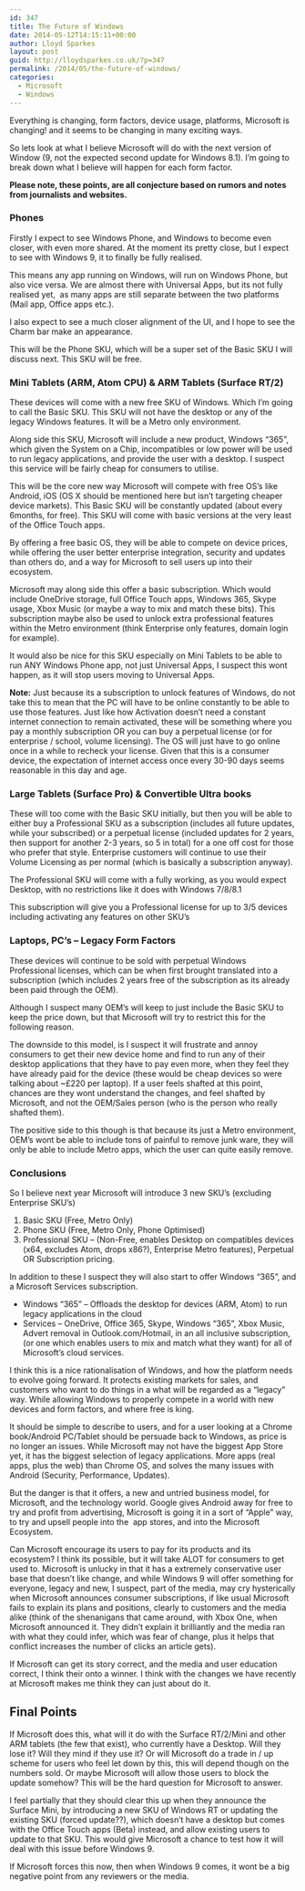 ```yaml
---
id: 347
title: The Future of Windows
date: 2014-05-12T14:15:11+00:00
author: Lloyd Sparkes
layout: post
guid: http://lloydsparkes.co.uk/?p=347
permalink: /2014/05/the-future-of-windows/
categories:
  - Microsoft
  - Windows
---
```

Everything is changing, form factors, device usage, platforms, Microsoft is changing! and it seems to be changing in many exciting ways.

So lets look at what I believe Microsoft will do with the next version of Window (9, not the expected second update for Windows 8.1). I&#8217;m going to break down what I believe will happen for each form factor.

**Please note, these points, are all conjecture based on rumors and notes from journalists and websites.** 

### Phones

Firstly I expect to see Windows Phone, and Windows to become even closer, with even more shared. At the moment its pretty close, but I expect to see with Windows 9, it to finally be fully realised.

This means any app running on Windows, will run on Windows Phone, but also vice versa. We are almost there with Universal Apps, but its not fully realised yet,  as many apps are still separate between the two platforms (Mail app, Office apps etc.).

I also expect to see a much closer alignment of the UI, and I hope to see the Charm bar make an appearance.

This will be the Phone SKU, which will be a super set of the Basic SKU I will discuss next. This SKU will be free.

### Mini Tablets (ARM, Atom CPU) & ARM Tablets (Surface RT/2)

These devices will come with a new free SKU of Windows. Which I&#8217;m going to call the Basic SKU. This SKU will not have the desktop or any of the legacy Windows features. It will be a Metro only environment.

Along side this SKU, Microsoft will include a new product, Windows &#8220;365&#8221;, which given the System on a Chip, incompatibles or low power will be used to run legacy applications, and provide the user with a desktop. I suspect this service will be fairly cheap for consumers to utilise.

This will be the core new way Microsoft will compete with free OS&#8217;s like Android, iOS (OS X should be mentioned here but isn&#8217;t targeting cheaper device markets). This Basic SKU will be constantly updated (about every 6months, for free). This SKU will come with basic versions at the very least of the Office Touch apps.

By offering a free basic OS, they will be able to compete on device prices, while offering the user better enterprise integration, security and updates than others do, and a way for Microsoft to sell users up into their ecosystem.

Microsoft may along side this offer a basic subscription. Which would include OneDrive storage, full Office Touch apps, Windows 365, Skype usage, Xbox Music (or maybe a way to mix and match these bits). This subscription maybe also be used to unlock extra professional features within the Metro environment (think Enterprise only features, domain login for example).

It would also be nice for this SKU especially on Mini Tablets to be able to run ANY Windows Phone app, not just Universal Apps, I suspect this wont happen, as it will stop users moving to Universal Apps.

**Note:** Just because its a subscription to unlock features of Windows, do not take this to mean that the PC will have to be online constantly to be able to use those features. Just like how Activation doesn&#8217;t need a constant internet connection to remain activated, these will be something where you pay a monthly subscription OR you can buy a perpetual license (or for enterprise / school, volume licensing). The OS will just have to go online once in a while to recheck your license. Given that this is a consumer device, the expectation of internet access once every 30-90 days seems reasonable in this day and age.

### Large Tablets (Surface Pro) & Convertible Ultra books

These will too come with the Basic SKU initially, but then you will be able to either buy a Professional SKU as a subscription (includes all future updates, while your subscribed) or a perpetual license (included updates for 2 years, then support for another 2-3 years, so 5 in total) for a one off cost for those who prefer that style. Enterprise customers will continue to use their Volume Licensing as per normal (which is basically a subscription anyway).

The Professional SKU will come with a fully working, as you would expect Desktop, with no restrictions like it does with Windows 7/8/8.1

This subscription will give you a Professional license for up to 3/5 devices including activating any features on other SKU&#8217;s

### Laptops, PC&#8217;s &#8211; Legacy Form Factors

These devices will continue to be sold with perpetual Windows Professional licenses, which can be when first brought translated into a subscription (which includes 2 years free of the subscription as its already been paid through the OEM).

Although I suspect many OEM&#8217;s will keep to just include the Basic SKU to keep the price down, but that Microsoft will try to restrict this for the following reason.

The downside to this model, is I suspect it will frustrate and annoy consumers to get their new device home and find to run any of their desktop applications that they have to pay even more, when they feel they have already paid for the device (these would be cheap devices so were talking about ~£220 per laptop). If a user feels shafted at this point, chances are they wont understand the changes, and feel shafted by Microsoft, and not the OEM/Sales person (who is the person who really shafted them).

The positive side to this though is that because its just a Metro environment, OEM&#8217;s wont be able to include tons of painful to remove junk ware, they will only be able to include Metro apps, which the user can quite easily remove.

### Conclusions

So I believe next year Microsoft will introduce 3 new SKU&#8217;s (excluding Enterprise SKU&#8217;s)

  1. Basic SKU (Free, Metro Only)
  2. Phone SKU (Free, Metro Only, Phone Optimised)
  3. Professional SKU &#8211; (Non-Free, enables Desktop on compatibles devices (x64, excludes Atom, drops x86?), Enterprise Metro features), Perpetual OR Subscription pricing.

In addition to these I suspect they will also start to offer Windows &#8220;365&#8221;, and a Microsoft Services subscription.

  * Windows &#8220;365&#8221; &#8211; Offloads the desktop for devices (ARM, Atom) to run legacy applications in the cloud
  * Services &#8211; OneDrive, Office 365, Skype, Windows &#8220;365&#8221;, Xbox Music, Advert removal in Outlook.com/Hotmail, in an all inclusive subscription, (or one which enables users to mix and match what they want) for all of Microsoft&#8217;s cloud services.

I think this is a nice rationalisation of Windows, and how the platform needs to evolve going forward. It protects existing markets for sales, and customers who want to do things in a what will be regarded as a &#8220;legacy&#8221; way. While allowing Windows to properly compete in a world with new devices and form factors, and where free is king.

It should be simple to describe to users, and for a user looking at a Chrome book/Android PC/Tablet should be persuade back to Windows, as price is no longer an issues. While Microsoft may not have the biggest App Store yet, it has the biggest selection of legacy applications. More apps (real apps, plus the web) than Chrome OS, and solves the many issues with Android (Security, Performance, Updates).

But the danger is that it offers, a new and untried business model, for Microsoft, and the technology world. Google gives Android away for free to try and profit from advertising, Microsoft is going it in a sort of &#8220;Apple&#8221; way, to try and upsell people into the  app stores, and into the Microsoft Ecosystem.

Can Microsoft encourage its users to pay for its products and its ecosystem? I think its possible, but it will take ALOT for consumers to get used to. Microsoft is unlucky in that it has a extremely conservative user base that doesn&#8217;t like change, and while Windows 9 will offer something for everyone, legacy and new, I suspect, part of the media, may cry hysterically when Microsoft announces consumer subscriptions, if like usual Microsoft fails to explain its plans and positions, clearly to customers and the media alike (think of the shenanigans that came around, with Xbox One, when Microsoft announced it. They didn&#8217;t explain it brilliantly and the media ran with what they could infer, which was fear of change, plus it helps that conflict increases the number of clicks an article gets).

If Microsoft can get its story correct, and the media and user education correct, I think their onto a winner. I think with the changes we have recently at Microsoft makes me think they can just about do it.

## Final Points

If Microsoft does this, what will it do with the Surface RT/2/Mini and other ARM tablets (the few that exist), who currently have a Desktop. Will they lose it? Will they mind if they use it? Or will Microsoft do a trade in / up scheme for users who feel let down by this, this will depend though on the numbers sold. Or maybe Microsoft will allow those users to block the update somehow? This will be the hard question for Microsoft to answer.

I feel partially that they should clear this up when they announce the Surface Mini, by introducing a new SKU of Windows RT or updating the existing SKU (forced update??), which doesn&#8217;t have a desktop but comes with the Office Touch apps (Beta) instead, and allow existing users to update to that SKU. This would give Microsoft a chance to test how it will deal with this issue before Windows 9.

If Microsoft forces this now, then when Windows 9 comes, it wont be a big negative point from any reviewers or the media.